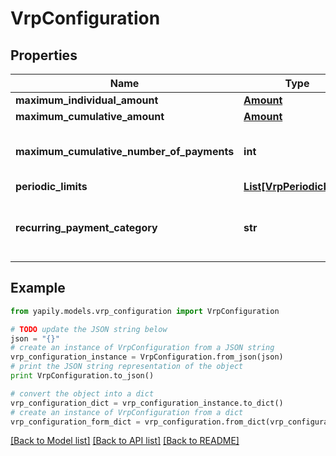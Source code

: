 # VrpConfiguration


## Properties
Name | Type | Description | Notes
------------ | ------------- | ------------- | -------------
**maximum_individual_amount** | [**Amount**](Amount.md) |  | [optional] 
**maximum_cumulative_amount** | [**Amount**](Amount.md) |  | [optional] 
**maximum_cumulative_number_of_payments** | **int** | Maximum cumulative number of payments | [optional] 
**periodic_limits** | [**List[VrpPeriodicLimit]**](VrpPeriodicLimit.md) |  | [optional] 
**recurring_payment_category** | **str** | Payment Category with allowed values: ONGOING, SUBSCRIPTION | [optional] 

## Example

```python
from yapily.models.vrp_configuration import VrpConfiguration

# TODO update the JSON string below
json = "{}"
# create an instance of VrpConfiguration from a JSON string
vrp_configuration_instance = VrpConfiguration.from_json(json)
# print the JSON string representation of the object
print VrpConfiguration.to_json()

# convert the object into a dict
vrp_configuration_dict = vrp_configuration_instance.to_dict()
# create an instance of VrpConfiguration from a dict
vrp_configuration_form_dict = vrp_configuration.from_dict(vrp_configuration_dict)
```
[[Back to Model list]](../README.md#documentation-for-models) [[Back to API list]](../README.md#documentation-for-api-endpoints) [[Back to README]](../README.md)


